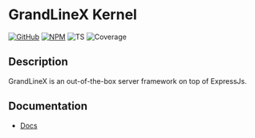 # GrandLineX Kernel

[![GitHub](https://badge.fury.io/gh/grandlinex%2Fkernel.svg)](https://github.com/GrandlineX/kernel)
[![NPM](https://img.shields.io/static/v1?label=NPM&message=Package&color=red&logo=NPM)](https://www.npmjs.com/package/@grandlinex/kernel)
![TS](https://img.shields.io/static/v1?label=Language&message=TypeScript&color=blue&logo=TypeScript)
![Coverage](https://img.shields.io/static/v1?label=Coverage&message=76%&color=yellow&logo=Jest)

## Description

GrandLineX is an out-of-the-box server framework on top of ExpressJs.

## Documentation 
- [Docs](https://grandlinex.github.io/docs/)

